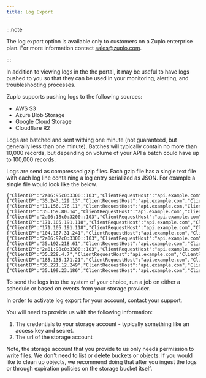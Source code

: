 ```yaml
---
title: Log Export
---
```


:::note

The log export option is available only to customers on a Zuplo enterprise plan. For more information contact [sales@zuplo.com](mailto:sales@zuplo.com).

:::

In addition to viewing logs in the the portal, it may be useful to have logs pushed to you so that they can be used in your monitoring, alerting, and troubleshooting processes.

Zuplo supports pushing logs to the following sources:

- AWS S3
- Azure Blob Storage
- Google Cloud Storage
- Cloudflare R2

Logs are batched and sent withing one minute (not guaranteed, but generally less than one minute). Batches will typically contain no more than 10,000 records, but depending on volume of your API a batch could have up to 100,000 records.

Logs are send as compressed gzip files. Each gzip file has a single text file with each log line containing a log entry serialized as JSON. For example a single file would look like the below.

```
{"ClientIP":"2a16:95c0:3300::103","ClientRequestHost":"api.example.com","ClientRequestMethod":"PO...}
{"ClientIP":"35.243.129.13","ClientRequestHost":"api.example.com","ClientRequestMethod":"GET","Cl...}
{"ClientIP":"11.156.176.11","ClientRequestHost":"api.example.com,"ClientRequestMethod":"GET","Cli...}
{"ClientIP":"35.159.80.14","ClientRequestHost":"api.example.com","ClientRequestMethod":"GET","Cli...}
{"ClientIP":"2a06:18c0:3200::103","ClientRequestHost":"api.example.com","ClientRequestMethod":"PO...}
{"ClientIP":"171.105.191.118","ClientRequestHost":"api.example.com","ClientRequestMethod":"GET","...}
{"ClientIP":"171.105.191.118","ClientRequestHost":"api.example.com","ClientRequestMethod":"GET","...}
{"ClientIP":"104.187.31.241","ClientRequestHost":"api.example.com","ClientRequestMethod":"GET","C...}
{"ClientIP":"2a06:92c0:3300::103","ClientRequestHost":"api.example.com","ClientRequestMethod":"PO...}
{"ClientIP":"35.192.218.61","ClientRequestHost":"api.example.com","ClientRequestMethod":"GET","Cl...}
{"ClientIP":"2a01:98c0:3300::103","ClientRequestHost":"api.example.com","ClientRequestMethod":"PO...}
{"ClientIP":"35.228.4.7","ClientRequestHost":"api.example.com","ClientRequestMethod":"GET","Clien...}
{"ClientIP":"185.135.171.21","ClientRequestHost":"api.example.com","ClientRequestMethod":"GET","C...}
{"ClientIP":"35.221.12.249","ClientRequestHost":"api.example.com","ClientRequestMethod":"GET","Cl...}
{"ClientIP":"35.199.23.186","ClientRequestHost":"api.example.com","ClientRequestMethod":"GET","Cl...}
```

To send the logs into the system of your choice, run a job on either a schedule or based on events from your storage provider.

In order to activate log export for your account, contact your support.

You will need to provide us with the following information:

1. The credentials to your storage account - typically something like an access key and secret.
2. The url of the storage account

Note, the storage account that you provide to us only needs permission to write files. We don't need to list or delete buckets or objects. If you would like to clean up objects, we recommend doing that after you ingest the logs or through expiration policies on the storage bucket itself.
